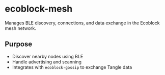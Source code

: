 # ecoblock-mesh

Manages BLE discovery, connections, and data exchange in the Ecoblock mesh network.

## Purpose

- Discover nearby nodes using BLE
- Handle advertising and scanning
- Integrates with `ecoblock-gossip` to exchange Tangle data
